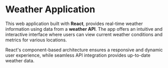 #  Weather Application

This web application built with **React**, provides real-time weather information using data from a **weather API**.
The app offers an intuitive and interactive interface where users can view current weather conditions and metrics for various locations. 

React's component-based architecture ensures a responsive and dynamic user experience, while seamless API integration provides up-to-date weather data.

